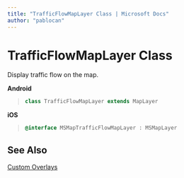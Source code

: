 ```yaml
---
title: "TrafficFlowMapLayer Class | Microsoft Docs"
author: "pablocan"
---
```


# TrafficFlowMapLayer Class

Display traffic flow on the map.

**Android**

>```java
> class TrafficFlowMapLayer extends MapLayer
>```

**iOS**

>```objectivec
> @interface MSMapTrafficFlowMapLayer : MSMapLayer
>```

## See Also

[Custom Overlays](../map-control-concepts/tile-layers.md)